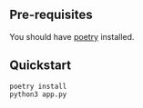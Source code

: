 ## Pre-requisites
You should have [poetry](https://python-poetry.org/) installed.

## Quickstart
```
poetry install
python3 app.py
```
